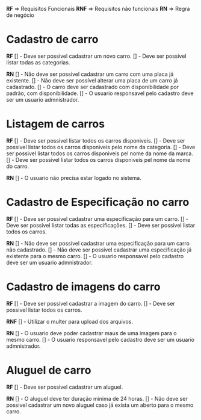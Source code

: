 **RF** => Requisitos Funcionais
**RNF** => Requisitos não funcionais
**RN** => Regra de negócio

# Cadastro de carro

**RF**
 [] - Deve ser possível cadastrar um novo carro.
 [] - Deve ser possivel listar todas as categorias.

**RN**
 [] - Não deve ser possivel cadastrar um carro com uma placa já existente.
 [] - Não deve ser possível alterar uma placa de um carro já cadastrado.
 [] - O carro deve ser cadastrado com disponibilidade por padrão, com disponibilidade.
 [] - O usuario responsavel pelo cadastro deve ser um usuario admnistrador.
 
# Listagem de carros

**RF**
 [] - Deve ser possivel listar todos os carros disponiveis.
 [] - Deve ser possivel listar todos os carros disponiveis pelo nome da categoria.
 [] - Deve ser possivel listar todos os carros disponiveis pel nome da nome da marca.
 [] - Deve ser possivel listar todos os carros disponiveis pel nome da nome do carro.

**RN**
 [] - O usuario não precisa estar logado no sistema.
 
# Cadastro de Especificação no carro

**RF**
 [] - Deve ser possivel cadastrar uma especificação para um carro.
 [] - Deve ser possivel listar todas as especificações.
 [] - Deve ser possivel listar todos os carros.

**RN**
 [] - Não deve ser possível cadastrar uma especificação para um carro não cadastrado.
 [] - Não deve ser possivel cadastrar uma especificação já existente para o mesmo carro.
 [] - O usuario responsavel pelo cadastro deve ser um usuario admnistrador.

# Cadastro de imagens do carro

**RF**
 [] - Deve ser possivel cadastrar a imagem do carro.
 [] - Deve ser possivel listar todos os carros.

**RNF**
 [] - Utilizar o multer para upload dos arquivos.

**RN**
 [] - O usuario deve poder cadastrar maus de uma imagem para o mesmo carro.
 [] - O usuario responsavel pelo cadastro deve ser um usuario admnistrador.


# Aluguel de carro

**RF**
 [] - Deve ser possivel cadastrar um aluguel.
 
**RN**
 [] - O aluguel deve ter duração minima de 24 horas.
 [] - Não deve ser possivel cadastrar um novo aluguel caso já exista um aberto para o mesmo carro.
